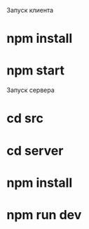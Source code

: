 Запуск клиента
# npm install
# npm start

Запуск сервера
# cd src
# cd server
# npm install
# npm run dev

